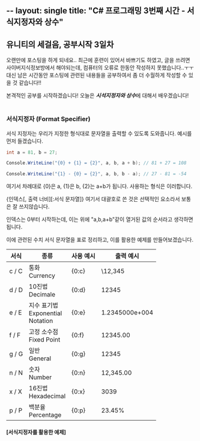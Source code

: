 --
layout: single
title: "C# 프로그래밍 3번째 시간 - 서식지정자와 상수"
---

## 유니티의 세걸음, 공부시작 3일차

오랜만에 포스팅을 하게 되네요.. 최근에 훈련이 있어서 바쁘기도 하였고, 글을 쓰려면 사이버지식정보방에서 해야되는데, 컴퓨터의 오류로 한동안 작성하지 못했습니다..ㅜㅜ <br>
대신 남은 시간동안 포스팅에 관련된 내용들을 공부하여서 좀 더 수월하게 작성할 수 있을 것 같습니다!!<br>

본격적인 공부를 시작하겠습니다! 오늘은 ***시석지정자와 상수***에 대해서 배우겠습니다! <br><br>

### 서식지정자 (Format Specifier)

서식 지정자는 우리가 지정한 형식대로 문자열을 출력할 수 있도록 도와줍니다. 예시를 먼저 들겠습니다.  

```c#
int a = 81, b = 27;

Console.WriteLine("{0} + {1} = {2}", a, b, a + b); // 81 + 27 = 108

Console.WriteLine("{1} - {0} = {2}", a, b, b - a); // 27 - 81 = -54

```
여기서 차례대로 {0}은 a, {1}은 b, {2}는 a+b가 됩니다. 사용하는 형식은 이러합니다.

{인덱스[, 출력 너비][:서식 문자열]}  여기서 대괄호로 쓴 것은 선택적인 요소라서 보통은 잘 쓰지않습니다.

인덱스는 0부터 시작하는데, 이는 위에 "a,b,a+b"같이 열거된 값의 순서라고 생각하면 됩니다.

 

이에 관련된 수치 서식 문자열을 표로 정리하고, 이를 활용한 예제를 만들어보겠습니다.

서식|종류|사용 예시|출력 예시
---|---|---|---
c / C|통화 <br> Currency|{0:c}|\12,345
d / D|10진법 <br> Decimale|{0:d}|12345
e / E|지수 표기법 <br> Exponential <br> Notation|{0:e}|1.2345000e+004
f / F|고정 소수점 <br> Fixed Point|{0:f}|12345.00 
g / G|일반 <br> General|{0:g}|12345
n / N|숫자 <br> Number|{0:n}|12,345.00
x / X|16진법 <br> Hexadecimal|{0:x}|3039
p / P|백분율 <br> Percentage|{0:p}|23.45%

#### [서식지정자를 활용한 예제]
